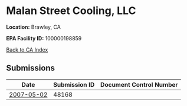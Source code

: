 # Malan Street Cooling, LLC

**Location:** Brawley, CA

**EPA Facility ID:** 100000198859

[Back to CA Index](../../index.md)

## Submissions

| Date | Submission ID | Document Control Number |
|------|--------------|-------------------------|
| [2007-05-02](submissions/48168.md) | 48168 |  |
